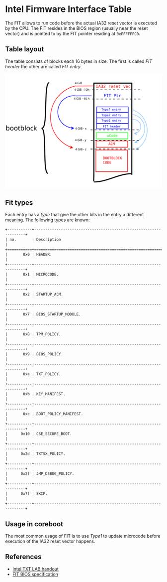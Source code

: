 # Intel Firmware Interface Table

The FIT allows to run code before the actual IA32 reset vector is executed
by the CPU. The FIT resides in the BIOS region (usually near the reset vector)
and is pointed to by the FIT pointer residing at `0xFFFFFFC0`.

## Table layout
The table consists of blocks each 16 bytes in size.
The first is called *FIT header* the other are called *FIT entry*.

![FIT in x86 memory map][fit]

[fit]: fit.svg

## Fit types

Each entry has a *type* that give the other bits in the entry a different
meaning. The following types are known:

```eval_rst
+-----------+------------------------------------------------------------------+
| no.       | Description                                                      |
+===========+==================================================================+
|       0x0 | HEADER.                                                          |
+-----------+------------------------------------------------------------------+
|       0x1 | MICROCODE.                                                       |
+-----------+------------------------------------------------------------------+
|       0x2 | STARTUP_ACM.                                                     |
+-----------+------------------------------------------------------------------+
|       0x7 | BIOS_STARTUP_MODULE.                                             |
+-----------+------------------------------------------------------------------+
|       0x8 | TPM_POLICY.                                                      |
+-----------+------------------------------------------------------------------+
|       0x9 | BIOS_POLICY.                                                     |
+-----------+------------------------------------------------------------------+
|       0xa | TXT_POLICY.                                                      |
+-----------+------------------------------------------------------------------+
|       0xb | KEY_MANIFEST.                                                    |
+-----------+------------------------------------------------------------------+
|       0xc | BOOT_POLICY_MANIFEST.                                            |
+-----------+------------------------------------------------------------------+
|      0x10 | CSE_SECURE_BOOT.                                                 |
+-----------+------------------------------------------------------------------+
|      0x2d | TXTSX_POLICY.                                                    |
+-----------+------------------------------------------------------------------+
|      0x2f | JMP_DEBUG_POLICY.                                                |
+-----------+------------------------------------------------------------------+
|      0x7f | SKIP.                                                            |
+-----------+------------------------------------------------------------------+
```

## Usage in coreboot

The most common usage of FIT is to use *Type1* to update microcode before
execution of the IA32 reset vector happens.

## References

* [Intel TXT LAB handout](https://downloadmirror.intel.com/18931/eng/Intel%20TXT%20LAB%20Handout.pdf)
* [FIT BIOS specification](https://www.intel.com/content/dam/www/public/us/en/documents/guides/fit-bios-specification.pdf)
